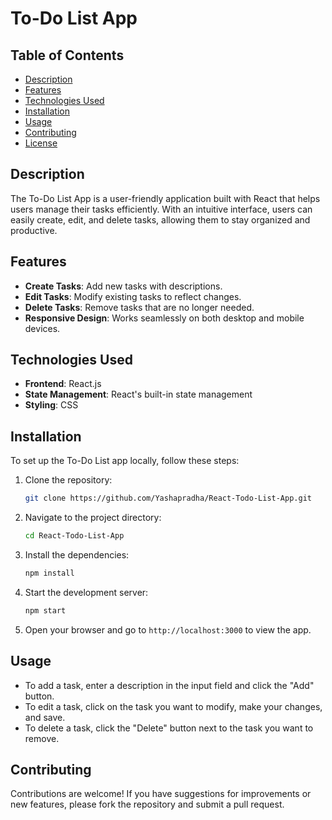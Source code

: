 # To-Do List App


## Table of Contents
- [Description](#description)
- [Features](#features)
- [Technologies Used](#technologies-used)
- [Installation](#installation)
- [Usage](#usage)
- [Contributing](#contributing)
- [License](#license)

## Description
The To-Do List App is a user-friendly application built with React that helps users manage their tasks efficiently. With an intuitive interface, users can easily create, edit, and delete tasks, allowing them to stay organized and productive.

## Features
- **Create Tasks**: Add new tasks with descriptions.
- **Edit Tasks**: Modify existing tasks to reflect changes.
- **Delete Tasks**: Remove tasks that are no longer needed.
- **Responsive Design**: Works seamlessly on both desktop and mobile devices.

## Technologies Used
- **Frontend**: React.js
- **State Management**: React's built-in state management
- **Styling**: CSS

## Installation
To set up the To-Do List app locally, follow these steps:

1. Clone the repository:
   ```bash
   git clone https://github.com/Yashapradha/React-Todo-List-App.git
   ```

2. Navigate to the project directory:
   ```bash
   cd React-Todo-List-App
   ```

3. Install the dependencies:
   ```bash
   npm install
   ```

4. Start the development server:
   ```bash
   npm start
   ```

5. Open your browser and go to `http://localhost:3000` to view the app.

## Usage
- To add a task, enter a description in the input field and click the "Add" button.
- To edit a task, click on the task you want to modify, make your changes, and save.
- To delete a task, click the "Delete" button next to the task you want to remove.

## Contributing
Contributions are welcome! If you have suggestions for improvements or new features, please fork the repository and submit a pull request. 
